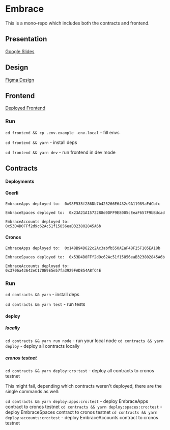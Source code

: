 # Embrace

This is a mono-repo which includes both the contracts and frontend.

## Presentation

[Google Slides](https://docs.google.com/presentation/d/1S9ExAmx9alB77exgWNN5q_Pj4qTKXJ5-44fDco_qy-s)

## Design

[Figma Design](https://www.figma.com/proto/sEmV82YmSN96KVMeIUcuh0/Embrace.community?node-id=15%3A1107&scaling=scale-down-width&page-id=0%3A1&starting-point-node-id=9%3A646)

## Frontend

[Deployed Frontend](embrace-community.vercel.app)

### Run

`cd frontend && cp .env.example .env.local` - fill envs

`cd frontend && yarn` - install deps

`cd frontend && yarn dev` - run frontend in dev mode

## Contracts

#### Deployments

#### Goerli

```
EmbraceApps deployed to:  0x98F535f286Db7b425266E6432c9A11989aFdCbfc

EmbraceSpaces deployed to:  0x23A21A1572288d0DFF9E8005cEeaF657F9bBdcad

EmbraceAccounts deployed to:  0x53D4D0FFf2d9c62Ac51f15856eaB323802845A6b
```

#### Cronos

```
EmbraceApps deployed to:  0x148B94D622c2Ac3abfb550AEaF48F25F105EA18b

EmbraceSpaces deployed to:  0x53D4D0FFf2d9c62Ac51f15856eaB323802845A6b

EmbraceAccounts deployed to:  0x3706a43642eC170E9E5e57fa3929FAD854A8fC4E
```

### Run

`cd contracts && yarn` - install deps

`cd contracts && yarn test` - run tests

#### deploy

##### locally

`cd contracts && yarn run node` - run your local node
`cd contracts && yarn deploy` - deploy all contracts locally

##### cronos testnet

`cd contracts && yarn deploy:cro:test` - deploy all contracts to cronos testnet

This might fail, depending which contracts weren't deployed, there are the single commands as well:

`cd contracts && yarn deploy:apps:cro:test` - deploy EmbraceApps contract to cronos testnet
`cd contracts && yarn deploy:spaces:cro:test` - deploy EmbraceSpaces contract to cronos testnet
`cd contracts && yarn deploy:accounts:cro:test` - deploy EmbraceAccounts contract to cronos testnet
